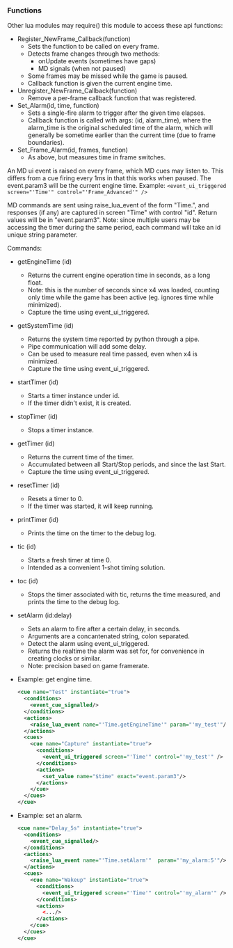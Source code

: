 
###  Functions

 

Other lua modules may require() this module to access these api functions:

* Register_NewFrame_Callback(function)
  - Sets the function to be called on every frame.
  - Detects frame changes through two methods:
    - onUpdate events (sometimes have gaps)
    - MD signals (when not paused)
  - Some frames may be missed while the game is paused.
  - Callback function is given the current engine time.
* Unregister_NewFrame_Callback(function)
  - Remove a per-frame callback function that was registered.
* Set_Alarm(id, time, function)
  - Sets a single-fire alarm to trigger after the given time elapses.
  - Callback function is called with args: (id, alarm_time), where the alarm_time is the original scheduled time of the alarm, which will generally be sometime earlier than the current time (due to frame boundaries).
* Set_Frame_Alarm(id, frames, function)
  - As above, but measures time in frame switches.

An MD ui event is raised on every frame, which MD cues may listen to. This differs from a cue firing every 1ms in that this works when paused. The event.param3 will be the current engine time. Example: `<event_ui_triggered screen="'Time'" control="'Frame_Advanced'" />`


MD commands are sent using raise_lua_event of the form "Time.<command>", and responses (if any) are captured in screen "Time" with control "id". Return values will be in "event.param3". Note: since multiple users may be accessing the timer during the same period, each command will take an id unique string parameter.

Commands:
- getEngineTime (id)
  - Returns the current engine operation time in seconds, as a long float.
  - Note: this is the number of seconds since x4 was loaded, counting only time while the game has been active (eg. ignores time while minimized).
  - Capture the time using event_ui_triggered.
- getSystemTime (id)
  - Returns the system time reported by python through a pipe.
  - Pipe communication will add some delay.
  - Can be used to measure real time passed, even when x4 is minimized.
  - Capture the time using event_ui_triggered.
- startTimer (id)
  - Starts a timer instance under id.
  - If the timer didn't exist, it is created.
- stopTimer (id)
  - Stops a timer instance.
- getTimer (id)
  - Returns the current time of the timer.
  - Accumulated between all Start/Stop periods, and since the last Start.
  - Capture the time using event_ui_triggered.
- resetTimer (id)
  - Resets a timer to 0.
  - If the timer was started, it will keep running.
- printTimer (id)
  - Prints the time on the timer to the debug log.
- tic (id)
  - Starts a fresh timer at time 0.
  - Intended as a convenient 1-shot timing solution.
- toc (id)
  - Stops the timer associated with tic, returns the time measured, and prints the time to the debug log.
- setAlarm (id:delay)
  - Sets an alarm to fire after a certain delay, in seconds.
  - Arguments are a concantenated string, colon separated.
  - Detect the alarm using event_ui_triggered.
  - Returns the realtime the alarm was set for, for convenience in creating clocks or similar.
  - Note: precision based on game framerate.


- Example: get engine time.
  ```xml
  <cue name="Test" instantiate="true">
    <conditions>
      <event_cue_signalled/>
    </conditions>
    <actions>
      <raise_lua_event name="'Time.getEngineTime'" param="'my_test'"/>
    </actions>
    <cues>
      <cue name="Capture" instantiate="true">
        <conditions>
          <event_ui_triggered screen="'Time'" control="'my_test'" />
        </conditions>
        <actions>
          <set_value name="$time" exact="event.param3"/>
        </actions>
      </cue>
    </cues>
  </cue>  
  ```
  
- Example: set an alarm.
  ```xml
  <cue name="Delay_5s" instantiate="true">
    <conditions>
      <event_cue_signalled/>
    </conditions>
    <actions>
      <raise_lua_event name="'Time.setAlarm'"  param="'my_alarm:5'"/>
    </actions>
    <cues>
      <cue name="Wakeup" instantiate="true">
        <conditions>
          <event_ui_triggered screen="'Time'" control="'my_alarm'" />
        </conditions>
        <actions>
          <.../>
        </actions>
      </cue>
    </cues>
  </cue>  
  ```